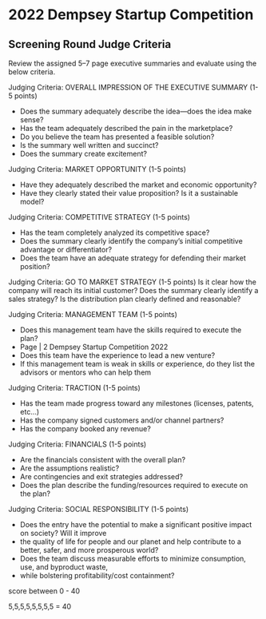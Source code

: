 # 2022 Dempsey Startup Competition

## Screening Round Judge Criteria

Review the assigned 5–7 page executive summaries and evaluate using the below criteria.

Judging Criteria: OVERALL IMPRESSION OF THE EXECUTIVE SUMMARY (1-5 points)
* Does the summary adequately describe the idea—does the idea make sense?
* Has the team adequately described the pain in the marketplace?
* Do you believe the team has presented a feasible solution?
* Is the summary well written and succinct?
* Does the summary create excitement?

Judging Criteria: MARKET OPPORTUNITY (1-5 points)
* Have they adequately described the market and economic opportunity?
* Have they clearly stated their value proposition? Is it a sustainable model?

Judging Criteria: COMPETITIVE STRATEGY (1-5 points)
* Has the team completely analyzed its competitive space?
* Does the summary clearly identify the company’s initial competitive advantage or differentiator?
* Does the team have an adequate strategy for defending their market position?

Judging Criteria: GO TO MARKET STRATEGY (1-5 points)
Is it clear how the company will reach its initial customer?
Does the summary clearly identify a sales strategy?
Is the distribution plan clearly defined and reasonable?

Judging Criteria: MANAGEMENT TEAM (1-5 points)
* Does this management team have the skills required to execute the plan?
* Page | 2 Dempsey Startup Competition 2022
* Does this team have the experience to lead a new venture?
* If this management team is weak in skills or experience, do they list the advisors or mentors who can help them

Judging Criteria: TRACTION (1-5 points)
* Has the team made progress toward any milestones (licenses, patents, etc...)
* Has the company signed customers and/or channel partners?
* Has the company booked any revenue?

Judging Criteria: FINANCIALS (1-5 points)
* Are the financials consistent with the overall plan?
* Are the assumptions realistic?
* Are contingencies and exit strategies addressed?
* Does the plan describe the funding/resources required to execute on the plan?

Judging Criteria: SOCIAL RESPONSIBILITY (1-5 points)
* Does the entry have the potential to make a significant positive impact on society? Will it improve
* the quality of life for people and our planet and help contribute to a better, safer, and more
prosperous world?
* Does the team discuss measurable efforts to minimize consumption, use, and byproduct waste,
* while bolstering profitability/cost containment?


score between 0 - 40

5,5,5,5,5,5,5,5 = 40
